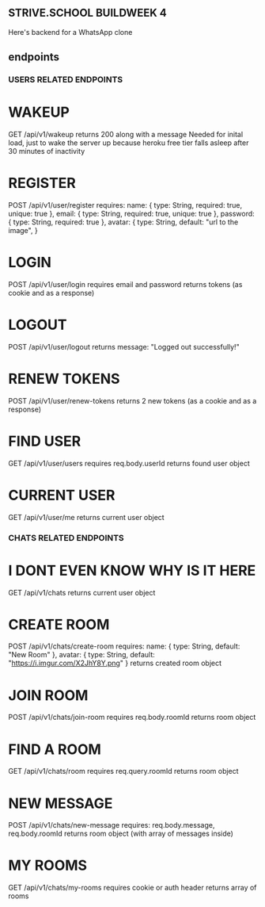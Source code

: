 ## STRIVE.SCHOOL BUILDWEEK 4

Here's backend for a WhatsApp clone

## endpoints

### USERS RELATED ENDPOINTS

# WAKEUP

GET /api/v1/wakeup
returns 200 along with a message
Needed for inital load, just to wake the server up because heroku free tier falls asleep after 30 minutes of inactivity

# REGISTER

POST /api/v1/user/register
requires:
name: { type: String, required: true, unique: true },
email: { type: String, required: true, unique: true },
password: { type: String, required: true },
avatar: {
type: String,
default: "url to the image",
}

# LOGIN

POST /api/v1/user/login
requires email and password
returns tokens (as cookie and as a response)

# LOGOUT

POST /api/v1/user/logout
returns message: "Logged out successfully!"

# RENEW TOKENS

POST /api/v1/user/renew-tokens
returns 2 new tokens (as a cookie and as a response)

# FIND USER

GET /api/v1/user/users
requires req.body.userId
returns found user object

# CURRENT USER

GET /api/v1/user/me
returns current user object

### CHATS RELATED ENDPOINTS

# I DONT EVEN KNOW WHY IS IT HERE

GET /api/v1/chats
returns current user object

# CREATE ROOM

POST /api/v1/chats/create-room
requires:
name: { type: String, default: "New Room" },
avatar: { type: String, default: "https://i.imgur.com/X2JhY8Y.png" }
returns created room object

# JOIN ROOM

POST /api/v1/chats/join-room
requires req.body.roomId
returns room object

# FIND A ROOM

GET /api/v1/chats/room
requires req.query.roomId
returns room object

# NEW MESSAGE

POST /api/v1/chats/new-message
requires: req.body.message, req.body.roomId
returns room object (with array of messages inside)

# MY ROOMS

GET /api/v1/chats/my-rooms
requires cookie or auth header
returns array of rooms
